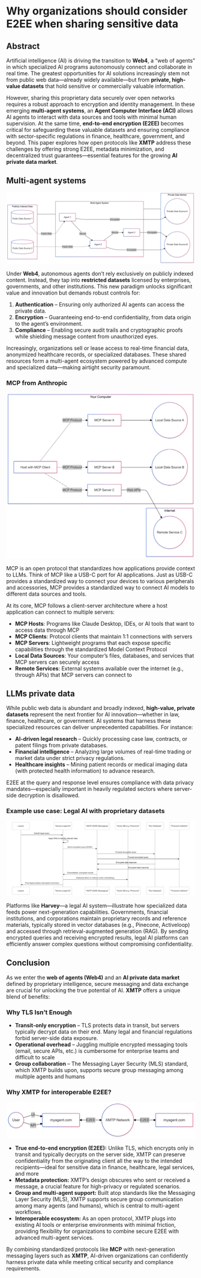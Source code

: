# Why organizations should consider E2EE when sharing sensitive data

## Abstract

Artificial intelligence (AI) is driving the transition to **Web4**, a “web of agents” in which specialized AI programs autonomously connect and collaborate in real time. The greatest opportunities for AI solutions increasingly stem not from public web data—already widely available—but from **private, high-value datasets** that hold sensitive or commercially valuable information.

However, sharing this proprietary data securely over open networks requires a robust approach to encryption and identity management. In these emerging **multi-agent systems**, an **Agent Computer Interface (ACI)** allows AI agents to interact with data sources and tools with minimal human supervision. At the same time, **end-to-end encryption (E2EE)** becomes critical for safeguarding these valuable datasets and ensuring compliance with sector-specific regulations in finance, healthcare, government, and beyond. This paper explores how open protocols like **XMTP** address these challenges by offering strong E2EE, metadata minimization, and decentralized trust guarantees—essential features for the growing **AI private data market**.

## Multi-agent systems

![1](/media/1.webp)

Under **Web4**, autonomous agents don’t rely exclusively on publicly indexed content. Instead, they tap into **restricted datasets** licensed by enterprises, governments, and other institutions. This new paradigm unlocks significant value and innovation but demands robust controls for:

1. **Authentication** – Ensuring only authorized AI agents can access the private data.
2. **Encryption** – Guaranteeing end-to-end confidentiality, from data origin to the agent’s environment.
3. **Compliance** – Enabling secure audit trails and cryptographic proofs while shielding message content from unauthorized eyes.

Increasingly, organizations sell or lease access to real-time financial data, anonymized healthcare records, or specialized databases. These shared resources form a multi-agent ecosystem powered by advanced compute and specialized data—making airtight security paramount.

### MCP from Anthropic

![1](/media/2.webp)

MCP is an open protocol that standardizes how applications provide context to LLMs. Think of MCP like a USB-C port for AI applications. Just as USB-C provides a standardized way to connect your devices to various peripherals and accessories, MCP provides a standardized way to connect AI models to different data sources and tools.

At its core, MCP follows a client-server architecture where a host application can connect to multiple servers:

- **MCP Hosts**: Programs like Claude Desktop, IDEs, or AI tools that want to access data through MCP
- **MCP Clients**: Protocol clients that maintain 1:1 connections with servers
- **MCP Servers**: Lightweight programs that each expose specific capabilities through the standardized Model Context Protocol
- **Local Data Sources**: Your computer’s files, databases, and services that MCP servers can securely access
- **Remote Services**: External systems available over the internet (e.g., through APIs) that MCP servers can connect to

## LLMs private data

While public web data is abundant and broadly indexed, **high-value, private datasets** represent the next frontier for AI innovation—whether in law, finance, healthcare, or government. AI systems that harness these specialized resources can deliver unprecedented capabilities. For instance:

- **AI-driven legal research** – Quickly processing case law, contracts, or patent filings from private databases.
- **Financial intelligence** – Analyzing large volumes of real-time trading or market data under strict privacy regulations.
- **Healthcare insights** – Mining patient records or medical imaging data (with protected health information) to advance research.

E2EE at the query and response level ensures compliance with data privacy mandates—especially important in heavily regulated sectors where server-side decryption is disallowed.

### Example use case: Legal AI with proprietary datasets

![1](/media/3.webp)

Platforms like **Harvey**—a legal AI system—illustrate how specialized data feeds power next-generation capabilities. Governments, financial institutions, and corporations maintain proprietary records and reference materials, typically stored in vector databases (e.g., Pinecone, Activeloop) and accessed through retrieval-augmented generation (RAG). By sending encrypted queries and receiving encrypted results, legal AI platforms can efficiently answer complex questions without compromising confidentiality.

## Conclusion

As we enter the **web of agents (Web4)** and an **AI private data market** defined by proprietary intelligence, secure messaging and data exchange are crucial for unlocking the true potential of AI. **XMTP** offers a unique blend of benefits:

### **Why TLS Isn’t Enough**

- **Transit-only encryption** – TLS protects data in transit, but servers typically decrypt data on their end. Many legal and financial regulations forbid server-side data exposure.
- **Operational overhead** – Juggling multiple encrypted messaging tools (email, secure APIs, etc.) is cumbersome for enterprise teams and difficult to scale
- **Group collaboration** – The Messaging Layer Security (MLS) standard, which XMTP builds upon, supports secure group messaging among multiple agents and humans

### Why XMTP for interoperable E2EE?

![1](/media/4.webp)

- **True end-to-end encryption (E2EE):** Unlike TLS, which encrypts only in transit and typically decrypts on the server side, XMTP can preserve confidentiality from the originating client all the way to the intended recipients—ideal for sensitive data in finance, healthcare, legal services, and more
- **Metadata protection:** XMTP’s design obscures who sent or received a message, a crucial feature for high-privacy or regulated scenarios.
- **Group and multi-agent support:** Built atop standards like the Messaging Layer Security (MLS), XMTP supports secure group communication among many agents (and humans), which is central to multi-agent workflows.
- **Interoperable ecosystem:** As an open protocol, XMTP plugs into existing AI tools or enterprise environments with minimal friction, providing flexibility for organizations to combine secure E2EE with advanced multi-agent services.

By combining standardized protocols like **MCP** with next-generation messaging layers such as **XMTP**, AI-driven organizations can confidently harness private data while meeting critical security and compliance requirements.
